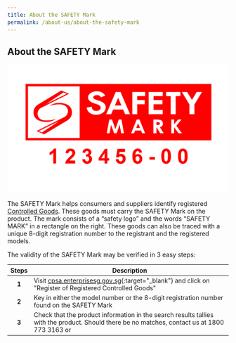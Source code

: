 ```yaml
---
title: About the SAFETY Mark
permalink: /about-us/about-the-safety-mark
---
```

## About the SAFETY Mark

![safety mark](/images/about-us/safety-mark.jpg)

The SAFETY Mark helps consumers and suppliers identify registered [Controlled Goods](/about-us/about-controlled-goods). These goods must carry the SAFETY Mark on the product. The mark consists of a “safety logo” and the words “SAFETY MARK” in a rectangle on the right. These goods can also be traced with a unique 8-digit registration number to the registrant and the registered models. 

The validity of the SAFETY Mark may be verified in 3 easy steps:

|Steps|Description|
|:---:|---|
| **1**| Visit [cpsa.enterprisesg.gov.sg][1]{:target="_blank"} and click on "Register of Registered Controlled Goods"                                  |
| **2**| Key in either the model number or the 8-digit registration number found on the SAFETY Mark                                                    |
| **3**| Check that the product information in the search results tallies with the product. Should there be no matches, contact us at 1800 773 3163 or |

[1]: cpsa.enterprisesg.gov.sg
